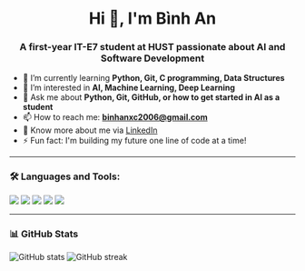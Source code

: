 <h1 align="center">Hi 👋, I'm Bình An</h1>
<h3 align="center">A first-year IT-E7 student at HUST passionate about AI and Software Development</h3>

- 🔭 I’m currently learning **Python, Git, C programming, Data Structures**
- 🌱 I’m interested in **AI, Machine Learning, Deep Learning**
- 💬 Ask me about **Python, Git, GitHub, or how to get started in AI as a student**
- 📫 How to reach me: **binhanxc2006@gmail.com**
- 📄 Know more about me via [LinkedIn](https://www.linkedin.com/in/b%C3%ACnh-an-l%E1%BA%A1i-qu%E1%BB%91c-864744333/)
- ⚡ Fun fact: I'm building my future one line of code at a time!

---

### 🛠️ Languages and Tools:
<p align="left">
  <img src="https://img.shields.io/badge/Python-3670A0?style=for-the-badge&logo=python&logoColor=ffdd54"/>
  <img src="https://img.shields.io/badge/C-00599C?style=for-the-badge&logo=c&logoColor=white"/>
  <img src="https://img.shields.io/badge/Git-F05032?style=for-the-badge&logo=git&logoColor=white"/>
  <img src="https://img.shields.io/badge/Linux-FCC624?style=for-the-badge&logo=linux&logoColor=black"/>
  <img src="https://img.shields.io/badge/VSCode-007ACC?style=for-the-badge&logo=visual-studio-code&logoColor=white"/>
</p>

---

### 📊 GitHub Stats
<p align="left">
  <img src="https://github-readme-stats.vercel.app/api?username=laian2006&show_icons=true&theme=tokyonight" alt="GitHub stats" />
  <img src="https://github-readme-streak-stats.herokuapp.com/?user=laian2006&theme=tokyonight" alt="GitHub streak" />
</p>
